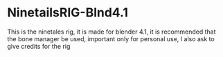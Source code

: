 # NinetailsRIG-Blnd4.1

This is the ninetales rig, it is made for blender 4.1, it is recommended that the bone manager be used, important only for personal use, I also ask to give credits for the rig
